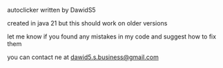 autoclicker written by DawidS5

created in java 21 but this should work on older versions

let me know if you found any mistakes in my code and suggest how to fix them

you can contact ne at dawid5.s.business@gmail.com
